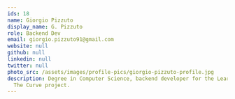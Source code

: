 ```yaml
---
ids: 18
name: Giorgio Pizzuto
display_name: G. Pizzuto
role: Backend Dev
email: giorgio.pizzuto91@gmail.com
website: null
github: null
linkedin: null
twitter: null
photo_src: /assets/images/profile-pics/giorgio-pizzuto-profile.jpg
description: Degree in Computer Science, backend developer for the Learning From
  The Curve project.
---
```

